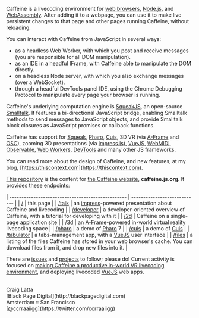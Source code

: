 Caffeine is a livecoding environment for [web browsers](https://developer.mozilla.org/en-US), [Node.js](https://en.wikipedia.org/wiki/Node.js), and [WebAssembly](https://en.wikipedia.org/wiki/WebAssembly). After adding it to a webpage, you can use it to make live persistent changes to that page and other pages running Caffeine, without reloading.

You can interact with Caffeine from JavaScript in several ways:

- as a headless Web Worker, with which you post and receive messages (you are responsible for all DOM manipulation).
- as an IDE in a headful IFrame, with Caffeine able to manipulate the DOM directly.
- on a headless Node server, with which you also exchange messages (over a WebSocket).
- through a headful DevTools panel IDE, using the Chrome Debugging Protocol to manipulate every page your browser is running.

Caffeine's underlying computation engine is [SqueakJS](https://squeak.js.org), an open-source [Smalltalk](https://en.wikipedia.org/wiki/Smalltalk). It features a bi-directional JavaScript bridge, enabling Smalltalk methods to send messages to JavaScript objects, and provide Smalltalk block closures as JavaScript promises or callback functions.

Caffeine has support for [Squeak](http://squeak.org), [Pharo](https://pharo.org), [Cuis](http://cuis-smalltalk.org), 3D VR (via [A-Frame](https://aframe.io) and [OSC](http://opensoundcontrol.org)), zooming 3D presentations (via [impress.js](https://impress.js.org)), [VueJS](https://vuejs.org), [WebMIDI](https://github.com/djipco/webmidi), [Observable](https://observablehq.com), [Web Workers](https://developer.mozilla.org/en-US/docs/Web/API/Web_Workers_API), [DevTools](https://chrome.google.com/webstore/detail/caffeine/jhbbonmkjnodgkammmgfhaljmicpeakb) and many other JS frameworks.

You can read more about the design of Caffeine, and new features, at my blog, [https://thiscontext.com](https://thiscontext.com).

[This repository](https://github.com/ccrraaiigg/caffeine) is the content for [the Caffeine website](https://caffeine.js.org), **caffeine.js.org**. It provides these endpoints:

| ------------------------------------------------- | ---------------------------- |
| [/](https://caffeine.js.org/)                     | this page  |
| [/talk](https://caffeine.js.org/talk)             | an [impress](https://impress.js.org)-powered presentation about Caffeine and livecoding |
| [/developer](https://caffeine.js.org/developer)   | a developer-oriented overview of Caffeine, with a tutorial for developing with it |
| [/2d](https://caffeine.js.org/2d)               | Caffeine on a single-page application site |
| [/3d](https://caffeine.js.org/3d)       | an [A-Frame](https://aframe.io)-powered in-world virtual reality livecoding space |
| [/pharo](https://caffeine.js.org/pharo)           | a demo of [Pharo](https://pharo.org) 7 |
| [/cuis](https://caffeine.js.org/cuis)             | a demo of [Cuis](http://cuis-smalltalk.org) |
| [/tabulator](https://caffeine.js.org/tabulator)   | a tabs-management app, with a [VueJS](https://vuejs.org) user interface |
| [/files](https://caffeine.js.org/files)           | a listing of the files Caffeine has stored in your web browser's cache. You can download files from it, and drop new files into it. |

There are [issues](https://github.com/ccrraaiigg/caffeine/issues) and [projects](https://github.com/ccrraaiigg/caffeine/projects) to follow; please do! Current activity is focused on [making Caffeine a productive in-world VR livecoding environment](https://github.com/ccrraaiigg/caffeine/projects/1), and deploying livecoded [VueJS](https://vuejs.org) web apps.


<br>
Craig Latta
<br>
[Black Page Digital](http://blackpagedigital.com)
<br>
Amsterdam :: San Francisco
<br>
[@ccrraaiigg](https://twitter.com/ccrraaiigg)

